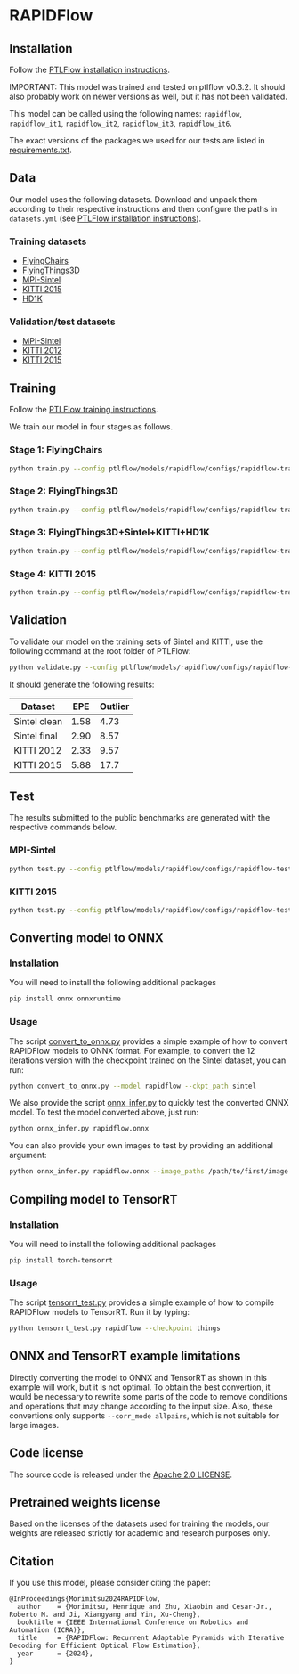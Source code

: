 # RAPIDFlow

## Installation

Follow the [PTLFlow installation instructions](https://ptlflow.readthedocs.io/en/latest/starting/installation.html).

IMPORTANT: This model was trained and tested on ptlflow v0.3.2.
It should also probably work on newer versions as well, but it has not been validated.

This model can be called using the following names: `rapidflow`, `rapidflow_it1`, `rapidflow_it2`, `rapidflow_it3`, `rapidflow_it6`.

The exact versions of the packages we used for our tests are listed in [requirements.txt](requirements.txt).

## Data

Our model uses the following datasets. Download and unpack them according to their respective instructions and then configure the paths in `datasets.yml` (see [PTLFlow installation instructions](https://ptlflow.readthedocs.io/en/latest/starting/installation.html)).

### Training datasets

- [FlyingChairs](https://lmb.informatik.uni-freiburg.de/resources/datasets/FlyingChairs.en.html)
- [FlyingThings3D](https://lmb.informatik.uni-freiburg.de/resources/datasets/SceneFlowDatasets.en.html)
- [MPI-Sintel](http://sintel.is.tue.mpg.de)
- [KITTI 2015](https://www.cvlibs.net/datasets/kitti/eval_scene_flow.php?benchmark=flow)
- [HD1K](http://hci-benchmark.iwr.uni-heidelberg.de/)

### Validation/test datasets

- [MPI-Sintel](http://sintel.is.tue.mpg.de)
- [KITTI 2012](https://www.cvlibs.net/datasets/kitti/eval_stereo_flow.php?benchmark=flow)
- [KITTI 2015](https://www.cvlibs.net/datasets/kitti/eval_scene_flow.php?benchmark=flow)

## Training

Follow the [PTLFlow training instructions](https://ptlflow.readthedocs.io/en/latest/starting/training.html).

We train our model in four stages as follows.

### Stage 1: FlyingChairs

```bash
python train.py --config ptlflow/models/rapidflow/configs/rapidflow-train1-chairs.yaml
```

### Stage 2: FlyingThings3D

```bash
python train.py --config ptlflow/models/rapidflow/configs/rapidflow-train2-things.yaml
```

### Stage 3: FlyingThings3D+Sintel+KITTI+HD1K
```bash
python train.py --config ptlflow/models/rapidflow/configs/rapidflow-train3-sintel.yaml
```

### Stage 4: KITTI 2015
```bash
python train.py --config ptlflow/models/rapidflow/configs/rapidflow-train4-kitti.yaml
```

## Validation

To validate our model on the training sets of Sintel and KITTI, use the following command at the root folder of PTLFlow:

```bash
python validate.py --config ptlflow/models/rapidflow/configs/rapidflow-validate-things.yaml
```

It should generate the following results:

| Dataset      | EPE  | Outlier |
|--------------|------|---------|
| Sintel clean | 1.58 | 4.73    |
| Sintel final | 2.90 | 8.57    |
| KITTI 2012   | 2.33 | 9.57    |
| KITTI 2015   | 5.88 | 17.7    |

## Test

The results submitted to the public benchmarks are generated with the respective commands below.

### MPI-Sintel

```bash
python test.py --config ptlflow/models/rapidflow/configs/rapidflow-test-sintel.yaml
```

### KITTI 2015

```bash
python test.py --config ptlflow/models/rapidflow/configs/rapidflow-test-kitti.yaml
```

## Converting model to ONNX

### Installation

You will need to install the following additional packages

```bash
pip install onnx onnxruntime
```

### Usage

The script [convert_to_onnx.py](convert_to_onnx.py) provides a simple example of how to convert RAPIDFlow models to ONNX format.
For example, to convert the 12 iterations version with the checkpoint trained on the Sintel dataset, you can run:
```bash
python convert_to_onnx.py --model rapidflow --ckpt_path sintel
```

We also provide the script [onnx_infer.py](onnx_infer.py) to quickly test the converted ONNX model.
To test the model converted above, just run:
```bash
python onnx_infer.py rapidflow.onnx
```

You can also provide your own images to test by providing an additional argument:
```bash
python onnx_infer.py rapidflow.onnx --image_paths /path/to/first/image /path/to/second/image
```

## Compiling model to TensorRT

### Installation

You will need to install the following additional packages

```bash
pip install torch-tensorrt
```

### Usage

The script [tensorrt_test.py](tensorrt_test.py) provides a simple example of how to compile RAPIDFlow models to TensorRT.
Run it by typing:
```bash
python tensorrt_test.py rapidflow --checkpoint things
```

## ONNX and TensorRT example limitations

Directly converting the model to ONNX and TensorRT as shown in this example will work, but it is not optimal.
To obtain the best convertion, it would be necessary to rewrite some parts of the code to remove conditions and operations that may change according to the input size.
Also, these convertions only supports `--corr_mode allpairs`, which is not suitable for large images.

## Code license

The source code is released under the [Apache 2.0 LICENSE](LICENSE).

## Pretrained weights license

Based on the licenses of the datasets used for training the models, our weights are released strictly for academic and research purposes only.

## Citation

If you use this model, please consider citing the paper:

```
@InProceedings{Morimitsu2024RAPIDFlow,
  author    = {Morimitsu, Henrique and Zhu, Xiaobin and Cesar-Jr., Roberto M. and Ji, Xiangyang and Yin, Xu-Cheng},
  booktitle = {IEEE International Conference on Robotics and Automation (ICRA)},
  title     = {RAPIDFlow: Recurrent Adaptable Pyramids with Iterative Decoding for Efficient Optical Flow Estimation},
  year      = {2024},
}
```